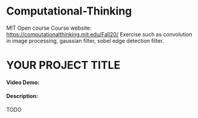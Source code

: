 # Computational-Thinking
MIT Open course
Course website: https://computationalthinking.mit.edu/Fall20/
Exercise such as convolution in image processing, gaussian filter, sobel edge detection filter.


# YOUR PROJECT TITLE
#### Video Demo:  <URL HERE>
#### Description:
TODO
